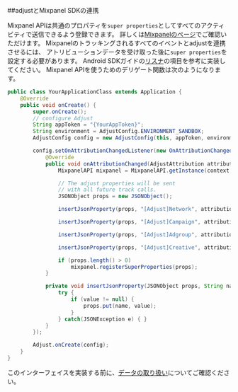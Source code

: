 ##adjustとMixpanel SDKの連携

Mixpanel APIは共通のプロパティを`super properties`としてすべてのアクティビティで送信できるよう登録できます。
詳しくは[Mixpanelのページ][mixpanel_android]でご確認いただけます。
Mixpanelのトラッキングされるすべてのイベントとadjustを連携させるには、
アトリビューションデータを受け取った後に`super properties`を設定する必要があります。
Android SDKガイドの[リスナ][listener]の項目を参考に実装してください。
Mixpanel APIを使うためのデリゲート関数は次のようになります。

```java
public class YourApplicationClass extends Application {
    @Override
    public void onCreate() {
        super.onCreate();
        // configure Adjust
        String appToken = "{YourAppToken}";
        String environment = AdjustConfig.ENVIRONMENT_SANDBOX;
        AdjustConfig config = new AdjustConfig(this, appToken, environment);

        config.setOnAttributionChangedListener(new OnAttributionChangedListener() {
            @Override
            public void onAttributionChanged(AdjustAttribution attribution) {
                MixpanelAPI mixpanel = MixpanelAPI.getInstance(context, MIXPANEL_TOKEN);

                // The adjust properties will be sent
                // with all future track calls.
                JSONObject props = new JSONObject();

                insertJsonProperty(props, "[Adjust]Network", attribution.network);

                insertJsonProperty(props, "[Adjust]Campaign", attribution.campaign);

                insertJsonProperty(props, "[Adjust]Adgroup", attribution.adgroup);

                insertJsonProperty(props, "[Adjust]Creative", attribution.creative);

                if (props.length() > 0)
                    mixpanel.registerSuperProperties(props);
            }

            private void insertJsonProperty(JSONObject props, String name, String value) {
                try {
                    if (value != null) {
                        props.put(name, value);
                    }
                } catch(JSONException e) { }
            }
        });

        Adjust.onCreate(config);
    }
}
```

このインターフェイスを実装する前に、[データの取り扱い][attribution_data]についてご確認ください。

[mixpanel_android]: https://mixpanel.com/help/reference/android#superproperties
[attribution_data]: https://github.com/adjust/sdks/blob/master/doc/attribution-data.md
[listener]: https://github.com/adjust/android_sdk/tree/master#13-set-listener-for-delegate-notifications
